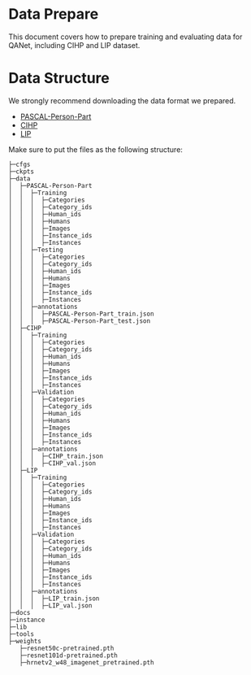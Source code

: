 # Data Prepare

This document covers how to prepare training and evaluating data for QANet, including CIHP and LIP dataset.



# Data Structure

  We strongly recommend downloading the data format we prepared.

  - [PASCAL-Person-Part](https://drive.google.com/file/d/1XQsTBz7Rwp38qsIYtU9X0LlrQN84eODX/view?usp=sharing)
  - [CIHP](https://drive.google.com/file/d/1k-cUS2WyK9eAasYcheCTmqSgLSaEO4U4/view?usp=sharing)
  - [LIP](https://drive.google.com/file/d/15buYPS1syjkn1r9NWMA5YfKn4VtpL6hT/view?usp=sharing)
  
  Make sure to put the files as the following structure:

  ```
  ├─cfgs
  ├─ckpts
  ├─data
  │  ├─PASCAL-Person-Part
  │  │  ├─Training
  │  │  │  ├─Categories
  │  │  │  ├─Category_ids
  │  │  │  ├─Human_ids
  │  │  │  ├─Humans
  │  │  │  ├─Images
  │  │  │  ├─Instance_ids
  │  │  │  ├─Instances
  │  │  ├─Testing
  │  │  │  ├─Categories
  │  │  │  ├─Category_ids
  │  │  │  ├─Human_ids
  │  │  │  ├─Humans
  │  │  │  ├─Images
  │  │  │  ├─Instance_ids
  │  │  │  ├─Instances
  │  │  ├─annotations
  │  │  │  ├─PASCAL-Person-Part_train.json
  │  │  │  ├─PASCAL-Person-Part_test.json
  │  ├─CIHP
  │  │  ├─Training
  │  │  │  ├─Categories
  │  │  │  ├─Category_ids
  │  │  │  ├─Human_ids
  │  │  │  ├─Humans
  │  │  │  ├─Images
  │  │  │  ├─Instance_ids
  │  │  │  ├─Instances
  │  │  ├─Validation
  │  │  │  ├─Categories
  │  │  │  ├─Category_ids
  │  │  │  ├─Human_ids
  │  │  │  ├─Humans
  │  │  │  ├─Images
  │  │  │  ├─Instance_ids
  │  │  │  ├─Instances
  │  │  ├─annotations
  │  │  │  ├─CIHP_train.json
  │  │  │  ├─CIHP_val.json
  │  ├─LIP
  │  │  ├─Training
  │  │  │  ├─Categories
  │  │  │  ├─Category_ids
  │  │  │  ├─Human_ids
  │  │  │  ├─Humans
  │  │  │  ├─Images
  │  │  │  ├─Instance_ids
  │  │  │  ├─Instances
  │  │  ├─Validation
  │  │  │  ├─Categories
  │  │  │  ├─Category_ids
  │  │  │  ├─Human_ids
  │  │  │  ├─Humans
  │  │  │  ├─Images
  │  │  │  ├─Instance_ids
  │  │  │  ├─Instances
  │  │  ├─annotations
  │  │  │  ├─LIP_train.json
  │  │  │  ├─LIP_val.json
  ├─docs
  ├─instance
  ├─lib
  ├─tools
  ├─weights
     ├─resnet50c-pretrained.pth
     ├─resnet101d-pretrained.pth
     ├─hrnetv2_w48_imagenet_pretrained.pth

  ```
